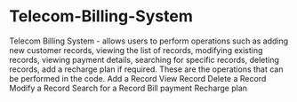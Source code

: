 # Telecom-Billing-System

Telecom Billing System - allows users to perform operations such as adding new customer records, viewing the list of records, modifying existing records, viewing payment details, searching for specific records, deleting records, add a recharge plan if required.
These are the operations that can be performed in the code.
  Add a Record
  View Record
  Delete a Record
  Modify a Record
  Search for a Record
  Bill payment
  Recharge plan
  

